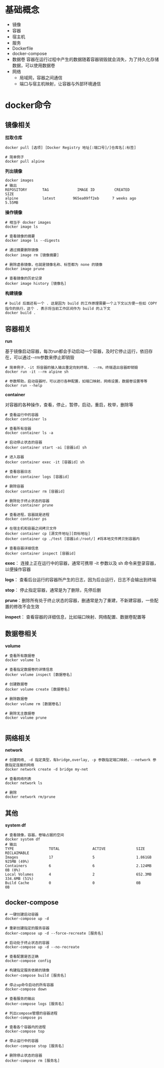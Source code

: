 # 基础概念

- 镜像
- 容器
- 宿主机
- 服务
- Dockerfile
- docker-compose
- 数据卷
  容器在运行过程中产生的数据随着容器销毁就会消失，为了持久化存储数据，可以使用数据卷
- 网络
  - 局域网，容器之间通信
  - 端口与宿主机映射，让容器与外部环境通信

# docker命令

## 镜像相关

**拉取仓库**

```shell
docker pull [选项] [Docker Registry 地址[:端口号]/]仓库名[:标签]

# 简单例子
docker pull alpine
```

**列出镜像**

```shell
docker images
# 输出
REPOSITORY       TAG             IMAGE ID         CREATED             SIZE
alpine           latest        965ea09ff2eb      7 weeks ago         5.55MB
```

**操作镜像**

```shell
# 相当于 docker images
docker image ls 

# 查看镜像的摘要
docker image ls --digests

# 通过摘要删除镜像
docker image rm [镜像摘要]

# 删除虚悬镜像，也就是镜像名称、标签都为 none 的镜像
docker image prune

# 查看镜像的历史记录
docker image history [镜像名]
```

**构建镜像**

```shell
# build 后面还有一个 . 这是因为 build 的工作原理需要一个上下文以方便一些如 COPY 指令的执行，这个 . 表示将当前工作区间作为 build 的上下文
docker build .
```

## 容器相关

**run**

基于镜像启动容器，每次run都会手动启动一个容器，及时它停止运行，依旧存在，可以通过--rm参数来停止即销毁

```shell
# 简单例子，-it 将容器的输入输出重定向到终端， --rm，终端退出容器即销毁
docker run -it --rm alpine sh

# 参数帮助，启动容器时，可以进行各种配置，如端口映射，网络设置，数据卷设置等等
docker run --help
```

**container**

对容器的各种操作，查看，停止，暂停，启动，重启，枚举，删除等

```shell
# 查看运行中的容器
docker container ls

# 查看所有容器
docker container ls -a

# 启动停止状态的容器
docker container start -ai [容器id] sh

# 进入容器
docker container exec -it [容器id] sh

# 查看容器日志
docker container logs [容器id]

# 删除容器
docker container rm [容器id]

# 删除处于终止状态的容器
docker container prune

# 查看进程，容器就是进程
docker container ps

# 在宿主机和容器之间拷贝文件
docker container cp [源文件地址][目标地址]
docker container cp ./test [容器id:/root/] #将本地文件拷贝到容器内

# 查看容器详细信息
docker container inspect [容器id]
```

**exec**： 连接上正在运行中的容器，通常可携带 -it 参数以及 sh 命令来登录容器，以便操作容器

**logs**： 查看后台运行的容器所产生的日志，因为后台运行，日志不会输出到终端

**stop**： 停止指定容器，通常是为了删除，先停后删

**prune**：删除所有处于终止状态的容器，删通常是为了重建，不新建容器，一些配置的修改不会生效

**inspect**： 查看容器的详细信息，比如端口映射、网络配置、数据卷配置等

## 数据卷相关

**volume**

```shell
# 查看所有数据卷
docker volume ls

# 查看指定数据卷的详情信息
docker volume inspect [数据卷名]

# 创建数据卷
docker volume create [数据卷名]

# 删除数据卷
docker volume rm [数据卷名]

# 删除无主数据卷
docker volume prune
	 
```

## 网络相关

**network**

```shell
# 创建网络, -d 指定类型，有bridge,overlay, -p 参数指定端口映射，--network 参数指定连接的网络
docker network create -d bridge my-net	

# 查看网络列表
docker network ls

# 删除
docker network rm/prune
```

## **其他**

**system df**

```shell
# 查看镜像，容器，卷轴占据的空间
docker system df
# 输出
TYPE                TOTAL               ACTIVE              SIZE                RECLAIMABLE
Images              17                  5                   1.861GB             925MB (49%)
Containers          6                   6                   2.124MB             0B (0%)
Local Volumes       4                   2                   652.3MB             334.6MB (51%)
Build Cache         0                   0                   0B                  0B
```

## docker-compose

```shell
# 一键创建启动容器
docker-compose up -d

# 重新创建指定的服务容器
docker-compose up -d --force-recreate [服务名]

# 启动处于终止状态的容器
docker-compose up -d --no-recreate

# 查看配置是否正确
docker-compose config

# 构建指定服务依赖的镜像
docker-compose build [服务名]

# 停止up命令启动的所有容器
docker-compose down

# 查看服务的输出
docker-compose logs [服务名]

# 列出compose管理的容器进程
docker-compose ps

# 查看各个容器内的进程
docker-compose top

# 停止运行中的容器
docker-compose stop [服务名]

# 删除停止状态的容器
docker-compose rm [服务名]
```

